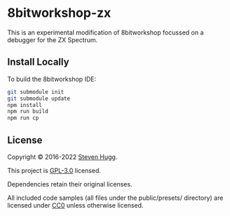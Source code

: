 # 8bitworkshop-zx

This is an experimental modification of 8bitworkshop focussed on a debugger for the ZX Spectrum.

## Install Locally

To build the 8bitworkshop IDE:

```sh
git submodule init
git submodule update
npm install
npm run build
npm run cp
```

## License

Copyright © 2016-2022 [Steven Hugg](https://github.com/sehugg).

This project is [GPL-3.0](https://github.com/sehugg/8bitworkshop/blob/master/LICENSE) licensed.

Dependencies retain their original licenses.

All included code samples (all files under the public/presets/ directory) are licensed under
[CC0](https://creativecommons.org/publicdomain/zero/1.0/)
unless otherwise licensed.
